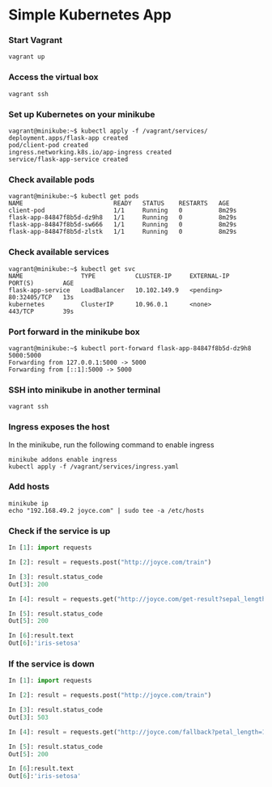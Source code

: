 # Simple Kubernetes App

### Start Vagrant
```vagrant up```

### Access the virtual box
```vagrant ssh```

### Set up Kubernetes on your minikube
```
vagrant@minikube:~$ kubectl apply -f /vagrant/services/
deployment.apps/flask-app created
pod/client-pod created
ingress.networking.k8s.io/app-ingress created
service/flask-app-service created
```

### Check available pods
```
vagrant@minikube:~$ kubectl get pods
NAME                         READY   STATUS    RESTARTS   AGE
client-pod                   1/1     Running   0          8m29s
flask-app-84847f8b5d-dz9h8   1/1     Running   0          8m29s
flask-app-84847f8b5d-sw666   1/1     Running   0          8m29s
flask-app-84847f8b5d-zlstk   1/1     Running   0          8m29s
```

### Check available services
```
vagrant@minikube:~$ kubectl get svc
NAME                TYPE           CLUSTER-IP     EXTERNAL-IP   PORT(S)        AGE
flask-app-service   LoadBalancer   10.102.149.9   <pending>     80:32405/TCP   13s
kubernetes          ClusterIP      10.96.0.1      <none>        443/TCP        39s
```

### Port forward in the minikube box
```
vagrant@minikube:~$ kubectl port-forward flask-app-84847f8b5d-dz9h8 5000:5000
Forwarding from 127.0.0.1:5000 -> 5000
Forwarding from [::1]:5000 -> 5000
```

### SSH into minikube in another terminal
```
vagrant ssh
```

### Ingress exposes the host
In the minikube, run the following command to enable ingress
```
minikube addons enable ingress
kubectl apply -f /vagrant/services/ingress.yaml
```

### Add hosts
```
minikube ip
echo "192.168.49.2 joyce.com" | sudo tee -a /etc/hosts
```

### Check if the service is up

```python
In [1]: import requests

In [2]: result = requests.post("http://joyce.com/train")

In [3]: result.status_code
Out[3]: 200

In [4]: result = requests.get("http://joyce.com/get-result?sepal_length=1&sepal_width=2&petal_length=3&petal_width=4")

In [5]: result.status_code
Out[5]: 200

In [6]:result.text
Out[6]:'iris-setosa'
```

### If the service is down
```python
In [1]: import requests

In [2]: result = requests.post("http://joyce.com/train")

In [3]: result.status_code
Out[3]: 503

In [4]: result = requests.get("http://joyce.com/fallback?petal_length=1")

In [5]: result.status_code
Out[5]: 200

In [6]:result.text
Out[6]:'iris-setosa'
```
